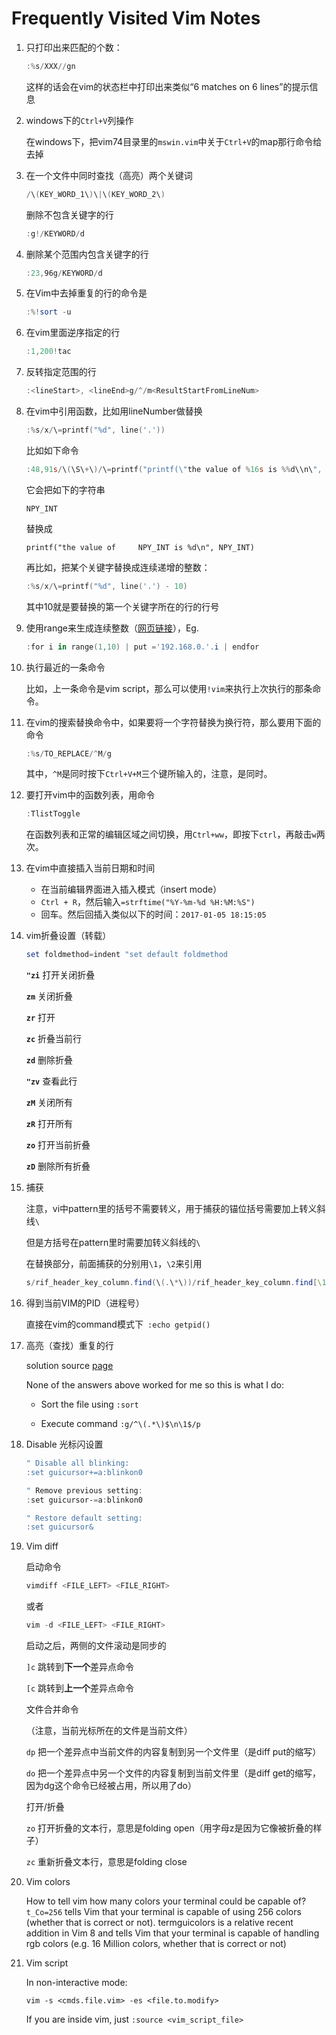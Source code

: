 # Frequently Visited Vim Notes

1. 只打印出来匹配的个数：

   ```powershell
   :%s/XXX//gn
   ```

   这样的话会在vim的状态栏中打印出来类似“6 matches on 6 lines”的提示信息

   

2. windows下的`Ctrl+V`列操作

   在windows下，把vim74目录里的`mswin.vim`中关于`Ctrl+V`的map那行命令给去掉

   

3. 在一个文件中同时查找（高亮）两个关键词

   ```powershell
   /\(KEY_WORD_1\)\|\(KEY_WORD_2\)
   ```

   删除不包含关键字的行

   ```powershell
   :g!/KEYWORD/d
   ```

   

4. 删除某个范围内包含关键字的行

   ```powershell
   :23,96g/KEYWORD/d
   ```

   

5. 在Vim中去掉重复的行的命令是

   ```powershell
   :%!sort -u
   ```

   

6. 在vim里面逆序指定的行

   ```powershell
   :1,200!tac
   ```

   

7. 反转指定范围的行

   ```powershell
   :<lineStart>, <lineEnd>g/^/m<ResultStartFromLineNum>
   ```

   

8. 在vim中引用函数，比如用lineNumber做替换

   ```powershell
   :%s/x/\=printf("%d", line('.'))
   ```

   比如如下命令

   ```powershell
   :48,91s/\(\S\+\)/\=printf("printf(\"the value of %16s is %%d\\n\", %s)", submatch(1), submatch(1))
   ```

   它会把如下的字符串

   `NPY_INT`

   替换成

   `printf("the value of     NPY_INT is %d\n", NPY_INT)`

   

   再比如，把某个关键字替换成连续递增的整数：

   ```powershell
   :%s/x/\=printf("%d", line('.') - 10)
   ```

   其中10就是要替换的第一个关键字所在的行的行号

 

9. 使用range来生成连续整数（[网页链接](https://vim.fandom.com/wiki/Making_a_list_of_numbers)），Eg.

   ```powershell
   :for i in range(1,10) | put ='192.168.0.'.i | endfor
   ```

   

10. 执行最近的一条命令

    比如，上一条命令是vim script，那么可以使用`!vim`来执行上次执行的那条命令。



11. 在vim的搜索替换命令中，如果要将一个字符替换为换行符，那么要用下面的命令

    ```powershell
    :%s/TO_REPLACE/^M/g
    ```

    其中，`^M`是同时按下`Ctrl+V+M`三个键所输入的，注意，是同时。



12. 要打开vim中的函数列表，用命令

    ```powershell
    :TlistToggle
    ```

    在函数列表和正常的编辑区域之间切换，用`Ctrl+ww`，即按下`ctrl`，再敲击`w`两次。

    

13. 在vim中直接插入当前日期和时间
    - 在当前编辑界面进入插入模式（insert mode）
    - `Ctrl + R`，然后输入`=strftime("%Y-%m-%d %H:%M:%S")`
    - 回车。然后回插入类似以下的时间：`2017-01-05 18:15:05`



14. vim折叠设置（转载）

    ```powershell
    set foldmethod=indent "set default foldmethod
    ```

    **`"zi`** 打开关闭折叠

    **`zm`**   关闭折叠

    **`zr`**   打开

    **`zc`**   折叠当前行

    **`zd`**   删除折叠

    **`"zv`** 查看此行

    **`zM`** 关闭所有

    **`zR`** 打开所有

    **`zo`** 打开当前折叠

    **`zD`** 删除所有折叠 

    






15. 捕获

    注意，vi中pattern里的括号不需要转义，用于捕获的锚位括号需要加上转义斜线`\`

    但是方括号在pattern里时需要加转义斜线的`\`

    在替换部分，前面捕获的分别用`\1`，`\2`来引用

    ```powershell
    s/rif_header_key_column.find(\(.\*\))/rif_header_key_column.find[\1]/gc
    ```



16. 得到当前VIM的PID（进程号）

    直接在vim的command模式下` :echo getpid()`

 

17. 高亮（查找）重复的行

    solution source [page](https://stackoverflow.com/questions/1268032/how-can-i-mark-highlight-duplicate-lines-in-vi-editor)

    None of the answers above worked for me so this is what I do:

    - Sort the file using `:sort`

    - Execute command `:g/^\(.*\)$\n\1$/p`

 

18. Disable 光标闪设置

    ```powershell
    " Disable all blinking:
    :set guicursor+=a:blinkon0
    
    " Remove previous setting:
    :set guicursor-=a:blinkon0
    
    " Restore default setting:
    :set guicursor&
    ```

    

19. Vim diff

    启动命令

    ```powershell
    vimdiff <FILE_LEFT> <FILE_RIGHT>
    ```

    或者

    ```powershell
    vim -d <FILE_LEFT> <FILE_RIGHT>
    ```

    

    启动之后，两侧的文件滚动是同步的

    `]c` 跳转到**下一个**差异点命令

    `[c` 跳转到**上一个**差异点命令

    

    文件合并命令

    （注意，当前光标所在的文件是当前文件）

    `dp` 把一个差异点中当前文件的内容复制到另一个文件里（是diff put的缩写）

    `do` 把一个差异点中另一个文件的内容复制到当前文件里（是diff get的缩写，因为dg这个命令已经被占用，所以用了do）

    打开/折叠

    `zo` 打开折叠的文本行，意思是folding open（用字母z是因为它像被折叠的样子）

    `zc` 重新折叠文本行，意思是folding close

    

20. Vim colors

    How to tell vim how many colors your terminal could be capable of?
    `t_Co=256` tells Vim that your terminal is capable of using 256 colors (whether that is correct or not). termguicolors is a relative recent addition in Vim 8 and tells Vim that your terminal is capable of handling rgb colors (e.g. 16 Million colors, whether that is correct or not)



21. Vim script

    In non-interactive mode:

    ```
    vim -s <cmds.file.vim> -es <file.to.modify>
    ```

    If you are inside vim, just `:source <vim_script_file>`

    
